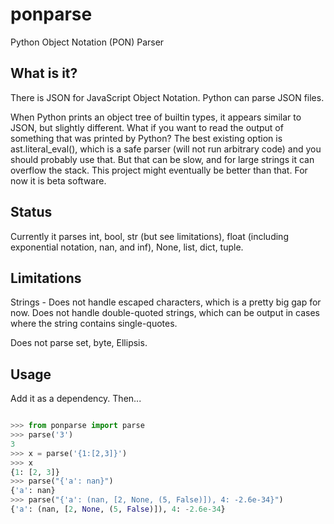 # ponparse

Python Object Notation (PON) Parser

## What is it?

There is JSON for JavaScript Object Notation. Python can parse JSON files.

When Python prints an object tree of builtin types, it appears similar to JSON, but slightly different. What if you want to read the output of something that was printed by Python? The best existing option is ast.literal_eval(), which is a safe parser (will not run arbitrary code) and you should probably use that. But that can be slow, and for large strings it can overflow the stack. This project might eventually be better than that. For now it is beta software.

## Status

Currently it parses int, bool, str (but see limitations), float (including exponential notation, nan, and inf), None, list, dict, tuple.

## Limitations

Strings - Does not handle escaped characters, which is a pretty big gap for now. Does not handle double-quoted strings, which can be output in cases where the string contains single-quotes.

Does not parse set, byte, Ellipsis.

## Usage

Add it as a dependency. Then...

```python

>>> from ponparse import parse
>>> parse('3')
3
>>> x = parse('{1:[2,3]}')
>>> x
{1: [2, 3]}
>>> parse("{'a': nan}")
{'a': nan}
>>> parse("{'a': (nan, [2, None, (5, False)]), 4: -2.6e-34}")
{'a': (nan, [2, None, (5, False)]), 4: -2.6e-34}
